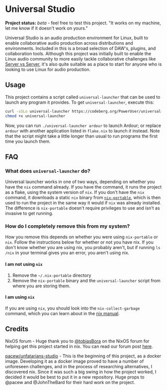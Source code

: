 # Universal Studio

**Project status:** *beta* - feel free to test this project. "It works on my
machine, let me know if it doesn't work on yours."

<!--          do not break the river please :)    \ /   https://w.wiki/44aF -->
Universal Studio is an audio production environment for Linux, built to enable
collaborative audio production across distributions and environments. Included
in this is a broad selection of DAW's, plugins, and collaboration tools.
Although this project was initially built to enable the Linux audio community
to more easily tackle collaborative challenges like [Server vs
Server](https://www.servervsserver.com/), it's also quite suitable as a place
to start for anyone who is looking to use Linux for audio production.

## Usage

This project contains a script called `universal-launcher` that can be used to
launch any program it provides. To get `universal-launcher`, execute this:

```bash
curl -sSLo universal-launcher https://codeberg.org/PowerUser/universal-studio/raw/branch/main/universal-launcher.sh
chmod +x universal-launcher
```

Now, you can run `./universal-launcher ardour` to launch Ardour; or replace
`ardour` with another application listed in `flake.nix` to launch *it* instead.
Note that the script might take a little longer than usual to run programs the
first time you launch them.

## FAQ

### What does `universal-launcher` do?

Universal launcher works in one of two ways, depending on whether you have the
`nix` command already. If you have the command, it runs the project as a flake,
using the system version of `nix`. If you don't have the `nix` command, it
downloads a static `nix` binary from
[`nix-portable`](https://github.com/DavHau/nix-portable), which is then used to
run the project in the same way it would if `nix` was already installed. The
difference is `nix-portable` doesn't require privileges to use and isn't as
invasive to get running.

### How do I completely remove this from my system?

How you remove this depends on whether you were using `nix-portable` or `nix`.
Follow the instructions below for whether or not you have nix. If you don't
know whether you are using nix, you probably aren't, but if running `ls /nix`
in your terminal gives you an error, you aren't using nix.

#### I am not using `nix`

1. Remove the `~/.nix-portable` directory
2. Remove the `nix-portable` binary and the `universal-launcher` script from
   where you are storing them.

#### I am using `nix`

If you are using `nix`, you should look into the `nix-collect-garbage` command,
which you can learn about in the [nix
manual](https://nixos.org/manual/nix/stable/command-ref/nix-collect-garbage.html).

## Credits

NixOS forum - Huge thank you to
[@tobiasBora](https://discourse.nixos.org/u/tobiasBora) on the NixOS forum for
helping get this project started in nix. You can read our forum post
[here](https://discourse.nixos.org/t/22191).

[pacew/unfatarians-studio](https://codeberg.org/pacew/unfatarians-studio) -
This is the beginning of this project, as a docker image. Developing it as a
docker image proved to have a number of unforeseen challenges, and in the
process of researching alternatives, I discovered nix. Since it was such a big
swing in how the project worked, I decided it would be best to put it in a new
repository. Huge props to @pacew and @JohnTheBard for their hard work on the
project.
